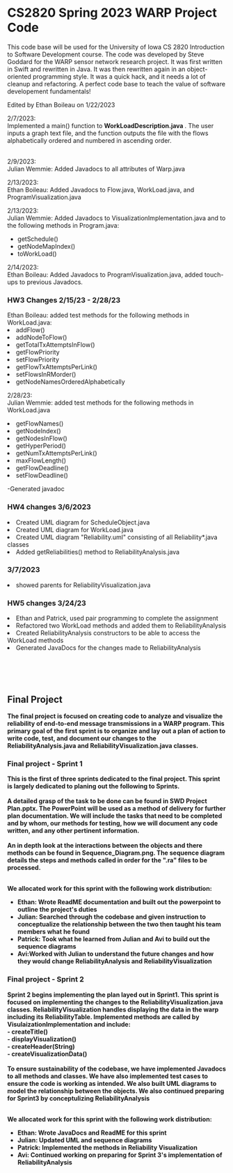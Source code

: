 # CS2820 Spring 2023 WARP Project Code
This code base will be used for the University of Iowa CS 2820 Introduction to Software
Development course. The code was developed by Steve Goddard for the WARP sensor network 
research project. It was first written in Swift and rewritten in Java. It was then 
rewritten again in an object-oriented programming style. It was a quick
hack, and it needs a lot of cleanup and refactoring. A perfect code base to teach
the value of software developement fundamentals!

Edited by Ethan Boileau on 1/22/2023

2/7/2023: <br>
Implemented a main() function to <b> WorkLoadDescription.java </b>. The user inputs a graph text file,
and the function outputs the file with the flows alphabetically ordered and numbered in ascending order. 

<br>
2/9/2023: <br>
Julian Wemmie: Added Javadocs to all attributes of Warp.java

2/13/2023: <br>
Ethan Boileau: Added Javadocs to Flow.java, WorkLoad.java, and ProgramVisualization.java

2/13/2023: <br>
Julian Wemmie: Added Javadocs to VisualizationImplementation.java and to the following methods in Program.java:
<ul>
	<li>getSchedule()</li>
	<li>getNodeMapIndex()</li>
	<li>toWorkLoad()</li>
</ul>

2/14/2023: <br>
Ethan Boileau: Added Javadocs to ProgramVisualization.java, added touch-ups to previous Javadocs.

<h3> HW3 Changes 2/15/23 - 2/28/23 </h3> 
Ethan Boileau: added test methods for the following methods in WorkLoad.java:
<li>addFlow()</li>
<li>addNodeToFlow() </li>
<li>getTotalTxAttemptsInFlow()</li>
<li>getFlowPriority</li>
<li>setFlowPriority</li>
<li>getFlowTxAttemptsPerLink() </li>
<li>setFlowsInRMorder() </li>
<li>getNodeNamesOrderedAlphabetically</li>

2/28/23: <br>
Julian Wemmie: added test methods for the following methods in WorkLoad.java
<li>getFlowNames() </li>
<li>getNodeIndex() </li>
<li>getNodesInFlow() </li>
<li>getHyperPeriod() </li>
<li>getNumTxAttemptsPerLink() </li>
<li>maxFlowLength() </li>
<li>getFlowDeadline() </li>
<li>setFlowDeadline()</li>

-Generated javadoc
<h3>HW4 changes 3/6/2023 </h3>
<li>Created UML diagram for ScheduleObject.java</li>
<li>Created UML diagram for WorkLoad.java</li>
<li>Created UML diagram "Reliability.uml" consisting of all
Reliability*.java classes </li>
<li>Added getReliabilities() method to ReliabilityAnalysis.java</li>
<h3> 3/7/2023 </h3>
<li>showed parents for ReliabilityVisualization.java</li>

<h3> HW5 changes 3/24/23 </h3>
<li> Ethan and Patrick, used pair programming to complete the assignment</li>
<li> Refactored two WorkLoad methods and added them to ReliabilityAnalysis</li>
<li> Created ReliabilityAnalysis constructors to be able to access the WorkLoad methods </li>
<li> Generated JavaDocs for the changes made to ReliabilityAnalysis</li><b

<br><br><br><br>

<h2> Final Project </h2>

The final project is focused on creating code to analyze and visualize the reliability of end-to-end message transmissions in a WARP program. This primary goal of the first sprint is to organize and lay out a plan of action to write code, test, and document our changes to the ReliabilityAnalysis.java and ReliabilityVisualization.java classes.

<h3> Final project - Sprint 1 </h3>

This is the first of three sprints dedicated to the final project. This sprint is largely dedicated to planing out the following to Sprints. <br><br>A detailed grasp of the task to be done can be found in **SWD Project Plan.pptx**. The PowerPoint will be used as a method of delivery for further plan documentation. We will include the tasks that need to be completed and by whom, our methods for testing, how we will document any code written, and any other pertinent information.<br><br> An in depth look at the interactions between the objects and there methods can be found in **Sequence_Diagram.png**. The sequence diagram details the steps and methods called in order for the ".ra" files to be processed. <br><br>

We allocated work for this sprint with the following work distribution:
- Ethan: Wrote ReadME documentation and built out the powerpoint to outline the project's duties <br>
- Julian: Searched through the codebase and given instruction to conceptualize the relationship between the two then taught his team members what he found <br>
- Patrick: Took what he learned from Julian and Avi to build out the sequence diagrams </li>
- Avi:Worked with Julian to understand the future changes and how they would change ReliabilityAnalysis and ReliabilityVisualization<br>

<h3> Final project - Sprint 2 </h3>
Sprint 2 begins implementing the plan layed out in Sprint1. This sprint is focused on implementing the changes to the ReliabilityVisualization.java classes. ReliabilityVisualization handles displaying the data in the warp including its ReliabilityTable. Implemented methods are called by VisulaizationImplementation and include:<br>
- createTitle()<br>
- displayVisualization()<br>
- createHeader(String)<br>
- createVisualizationData()<br>
<br>
To ensure sustainability of the codebase, we have implemented Javadocs to all methods and classes. We have also implemented test cases to ensure the code is working as intended. We also built UML diagrams to model the relationship between the objects. We also continued preparing for Sprint3 by conceptulizing ReliabilityAnalysis <br><br>

We allocated work for this sprint with the following work distribution:
- Ethan: Wrote JavaDocs and ReadME for this sprint<br>
- Julian: Updated UML and sequence diagrams<br>
- Patrick: Implemented the methods in Reliability Visualization<br>
- Avi: Continued working on preparing for Sprint 3's implementation of ReliabilityAnalysis<br>
